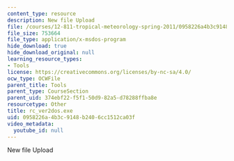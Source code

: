 ```yaml
---
content_type: resource
description: New file Upload
file: /courses/12-811-tropical-meteorology-spring-2011/0958226a4b3c9148b2406cc1512ca03f_rc_ver2dos.exe
file_size: 753664
file_type: application/x-msdos-program
hide_download: true
hide_download_original: null
learning_resource_types:
- Tools
license: https://creativecommons.org/licenses/by-nc-sa/4.0/
ocw_type: OCWFile
parent_title: Tools
parent_type: CourseSection
parent_uid: 374ebf22-f5f1-50d9-82a5-d78288ffba8e
resourcetype: Other
title: rc_ver2dos.exe
uid: 0958226a-4b3c-9148-b240-6cc1512ca03f
video_metadata:
  youtube_id: null
---
```

New file Upload